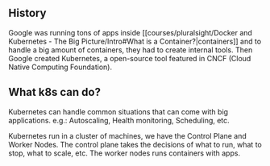 ## History

Google was running tons of apps inside [[courses/pluralsight/Docker and Kubernetes - The Big Picture/Intro#What is a Container?|containers]] and to handle a big amount of containers, they had to create internal tools. Then Google created Kubernetes, a open-source tool featured in CNCF (Cloud Native Computing Foundation).

## What k8s can do?

Kubernetes can handle common situations that can come with big applications. e.g.: Autoscaling, Health monitoring, Scheduling, etc.

Kubernetes run in a cluster of machines, we have the Control Plane and Worker Nodes. The control plane takes the decisions of what to run, what to stop, what to scale, etc. The worker nodes runs containers with apps.